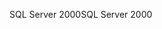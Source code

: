 <span data-ttu-id="0351d-101">SQL Server 2000</span><span class="sxs-lookup"><span data-stu-id="0351d-101">SQL Server 2000</span></span>